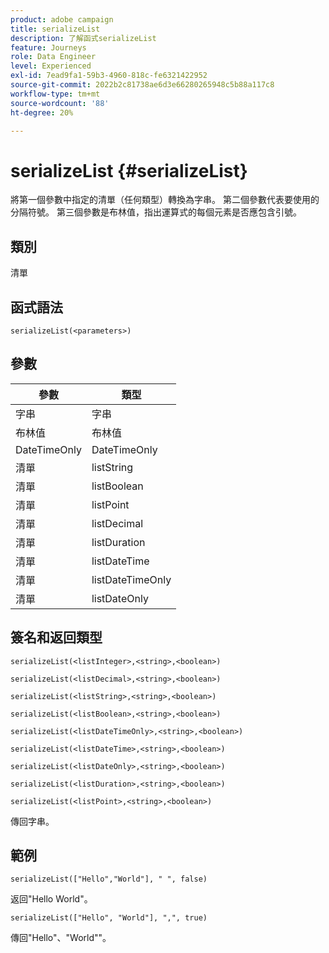 ```yaml
---
product: adobe campaign
title: serializeList
description: 了解函式serializeList
feature: Journeys
role: Data Engineer
level: Experienced
exl-id: 7ead9fa1-59b3-4960-818c-fe6321422952
source-git-commit: 2022b2c81738ae6d3e66280265948c5b88a117c8
workflow-type: tm+mt
source-wordcount: '88'
ht-degree: 20%

---
```


# serializeList {#serializeList}

將第一個參數中指定的清單（任何類型）轉換為字串。 第二個參數代表要使用的分隔符號。 第三個參數是布林值，指出運算式的每個元素是否應包含引號。

## 類別

清單

## 函式語法

`serializeList(<parameters>)`

## 參數

| 參數 | 類型 |
|-----------|------------------|
| 字串 | 字串 |
| 布林值 | 布林值 |
| DateTimeOnly | DateTimeOnly |
| 清單 | listString |
| 清單 | listBoolean |
| 清單 | listPoint |
| 清單 | listDecimal |
| 清單 | listDuration |
| 清單 | listDateTime |
| 清單 | listDateTimeOnly |
| 清單 | listDateOnly |

## 簽名和返回類型

`serializeList(<listInteger>,<string>,<boolean>)`

`serializeList(<listDecimal>,<string>,<boolean>)`

`serializeList(<listString>,<string>,<boolean>)`

`serializeList(<listBoolean>,<string>,<boolean>)`

`serializeList(<listDateTimeOnly>,<string>,<boolean>)`

`serializeList(<listDateTime>,<string>,<boolean>)`

`serializeList(<listDateOnly>,<string>,<boolean>)`

`serializeList(<listDuration>,<string>,<boolean>)`

`serializeList(<listPoint>,<string>,<boolean>)`

傳回字串。

## 範例

`serializeList(["Hello","World"], " ", false)`

返回&quot;Hello World&quot;。

`serializeList(["Hello", "World"], ",", true)`

傳回&quot;Hello&quot;、&quot;World&quot;&quot;。
